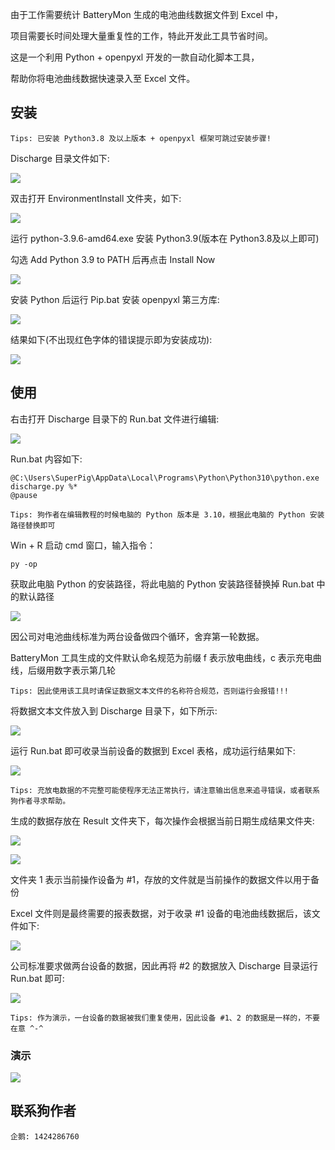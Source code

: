 由于工作需要统计 BatteryMon 生成的电池曲线数据文件到 Excel 中，

项目需要长时间处理大量重复性的工作，特此开发此工具节省时间。

这是一个利用 Python + openpyxl 开发的一款自动化脚本工具，

帮助你将电池曲线数据快速录入至 Excel 文件。

## 安装

```
Tips: 已安装 Python3.8 及以上版本 + openpyxl 框架可跳过安装步骤!
```

Discharge 目录文件如下:

![](https://github.com/wananzuiqingfeng/Discharge/blob/master/Images/1.png)

双击打开 EnvironmentInstall 文件夹，如下:

![](https://github.com/wananzuiqingfeng/Discharge/blob/master/Images/2.png)

运行 python-3.9.6-amd64.exe 安装 Python3.9(版本在 Python3.8及以上即可)

勾选 Add Python 3.9 to PATH 后再点击 Install Now

![](https://github.com/wananzuiqingfeng/Discharge/blob/master/Images/3.png)

安装 Python 后运行 Pip.bat 安装 openpyxl 第三方库:

![](https://github.com/wananzuiqingfeng/Discharge/blob/master/Images/4.png)

结果如下(不出现红色字体的错误提示即为安装成功):

![](https://github.com/wananzuiqingfeng/Discharge/blob/master/Images/5.png)



## 使用

右击打开 Discharge 目录下的 Run.bat 文件进行编辑:

![](https://github.com/wananzuiqingfeng/Discharge/blob/master/Images/6.png)

Run.bat 内容如下:

```
@C:\Users\SuperPig\AppData\Local\Programs\Python\Python310\python.exe discharge.py %*
@pause
```

```
Tips: 狗作者在编辑教程的时候电脑的 Python 版本是 3.10，根据此电脑的 Python 安装路径替换即可
```

Win + R 启动 cmd 窗口，输入指令：

```
py -op
```

获取此电脑 Python 的安装路径，将此电脑的 Python 安装路径替换掉 Run.bat 中的默认路径

![](https://github.com/wananzuiqingfeng/Discharge/blob/master/Images/7.png)

因公司对电池曲线标准为两台设备做四个循环，舍弃第一轮数据。

BatteryMon 工具生成的文件默认命名规范为前缀 f 表示放电曲线，c 表示充电曲线，后缀用数字表示第几轮

```
Tips: 因此使用该工具时请保证数据文本文件的名称符合规范，否则运行会报错!!!
```

将数据文本文件放入到 Discharge 目录下，如下所示:

![](https://github.com/wananzuiqingfeng/Discharge/blob/master/Images/8.png)

运行 Run.bat 即可收录当前设备的数据到 Excel 表格，成功运行结果如下:

![](https://github.com/wananzuiqingfeng/Discharge/blob/master/Images/9.png)

```
Tips: 充放电数据的不完整可能使程序无法正常执行，请注意输出信息来追寻错误，或者联系狗作者寻求帮助。
```

生成的数据存放在 Result 文件夹下，每次操作会根据当前日期生成结果文件夹:

![](https://github.com/wananzuiqingfeng/Discharge/blob/master/Images/10.png)

![](https://github.com/wananzuiqingfeng/Discharge/blob/master/Images/11.png)

文件夹 1 表示当前操作设备为 #1，存放的文件就是当前操作的数据文件以用于备份

Excel 文件则是最终需要的报表数据，对于收录 #1 设备的电池曲线数据后，该文件如下:

![](https://github.com/wananzuiqingfeng/Discharge/blob/master/Images/12.png)

公司标准要求做两台设备的数据，因此再将 #2 的数据放入 Discharge 目录运行 Run.bat 即可:

![](https://github.com/wananzuiqingfeng/Discharge/blob/master/Images/13.png)

```
Tips: 作为演示，一台设备的数据被我们重复使用，因此设备 #1、2 的数据是一样的，不要在意 ^-^
```

### 演示

![](https://github.com/wananzuiqingfeng/Discharge/blob/master/Images/Demo.gif)

## 联系狗作者

```
企鹅: 1424286760
```

